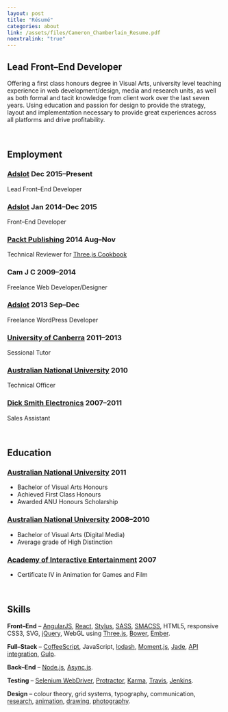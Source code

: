 ```yaml
---
layout: post
title: "Résumé"
categories: about
link: /assets/files/Cameron_Chamberlain_Resume.pdf
noextralink: "true"
---
```


Lead Front–End Developer
------------------------

<!-- TODO: Rewrite -->

Offering a first class honours degree in Visual Arts, university level teaching experience in web development/design, media and research units, as well as both formal and tacit knowledge from client work over the last seven years. Using education and passion for design to provide the strategy, layout and implementation necessary to provide great experiences across all platforms and drive profitability.

<br/>

Employment
----------

### [Adslot] <span>Dec 2015–Present</span>

Lead Front–End Developer

### [Adslot] <span>Jan 2014–Dec 2015</span>

Front–End Developer

### [Packt Publishing] <span>2014 Aug–Nov</span>

Technical Reviewer for [Three.js Cookbook]

### Cam J C <span>2009–2014</span>

Freelance Web Developer/Designer

### [Adslot] <span>2013 Sep–Dec</span>

Freelance WordPress Developer

### [University of Canberra] <span>2011–2013</span>

Sessional Tutor

### [Australian National University] <span>2010</span>

Technical Officer

### [Dick Smith Electronics] <span>2007–2011</span>

Sales Assistant

<br/>

Education
---------

### [Australian National University] <span>2011</span>

-	Bachelor of Visual Arts Honours
-	Achieved First&nbsp;Class Honours
-	Awarded ANU Honours Scholarship

### [Australian National University] <span>2008–2010</span>

-	Bachelor of Visual Arts (Digital Media)
-	Average grade of High Distinction

### [Academy of Interactive Entertainment] <span>2007</span>

-	Certificate IV in Animation for Games and Film

<br/>

Skills
------

**Front–End** – [AngularJS], [React], [Stylus], [SASS], [SMACSS], HTML5, responsive CSS3, SVG, [jQuery], WebGL using [Three.js], [Bower], [Ember].

**Full–Stack** – [CoffeeScript], JavaScript, [lodash], [Moment.js], [Jade], [API integration], [Gulp].

**Back–End** – [Node.js], [Async.js].

**Testing** – [Selenium WebDriver], [Protractor], [Karma], [Travis], [Jenkins].

**Design** – colour theory, grid systems, typography, communication, [research], [animation], [drawing], [photography].

[Adslot]: http://www.adslot.com/ "Adslot"
[Packt Publishing]: https://www.packtpub.com/ "Packt Publishing"
[Three.js Cookbook]: https://www.packtpub.com/web-development/threejs-cookbook "Three.js Cookbook"
[University of Canberra]: http://www.canberra.edu.au/ "University of Canberra"
[Australian National University]: http://www.anu.edu.au/ "Australian National University"
[Dick Smith Electronics]: https://www.dicksmith.com.au/%E2%80%8E "Dick Smith Electronics"
[Academy of Interactive Entertainment]: http://www.aie.edu.au/ "Academy of Interactive Entertainment"
[AngularJS]: https://angularjs.org/ "HTML enhanced for web apps!"
[Stylus]: https://learnboost.github.io/stylus/ "Expressive, dynamic, robust CSS"
[SASS]: http://sass-lang.com/ "CSS with superpowers"
[SMACSS]: https://smacss.com/ "Scalable and Modular Architecture for CSS"
[jQuery]: http://jquery.com/ "jQuery"
[Three.js]: http://threejs.org/ "Three.js"
[Bower]: http://bower.io/ "A package manager for the web"
[Ember]: http://emberjs.com/ "Ember.js"
[React]: https://facebook.github.io/react/ "A JavaScript library for building user interfaces"
[CoffeeScript]: http://coffeescript.org/ "A little language that compiles into JavaScript"
[lodash]: https://lodash.com/ "A JavaScript utility library delivering consistency, modularity, performance, &amp; extras."
[Moment.js]: http://momentjs.com/ "Parse, validate, manipulate, and display dates in JavaScript."
[Jade]: http://jade-lang.com/ "Node Template Engine"
[API integration]: https://developers.google.com/maps/documentation/javascript/ "Google Maps API"
[Gulp]: http://gulpjs.com/ "The streaming build system"
[Node.js]: https://nodejs.org/ "Node.js"
[Async.js]: https://github.com/caolan/async "Async.js"
[Selenium WebDriver]: http://docs.seleniumhq.org/ "Create robust, browser-based regression automation suites and tests"
[Protractor]: https://angular.github.io/protractor/ "End to end testing for AngularJS"
[Karma]: http://karma-runner.github.io/ "Karma test runner"
[Travis]: https://travis-ci.org/ "Test and Deploy with Confidence"
[Jenkins]: https://jenkins-ci.org/ "An extensible open source continuous integration server"
[assert.js]: https://github.com/Jxck/assert "A port of the Node.js standard assertion library for the browser"
[research]: /assets/files/Cameron_Chamberlain_Honours_Exegesis.pdf "Honours Exegesis"
[animation]: http://vimeo.com/14439500 "Gorilla"
[drawing]: http://lifedrawingstyle.com "LIFEdrawingSTYLE"
[photography]: https://www.flickr.com/photos/phantom_cameron "phantom_cameron on Flickr"

